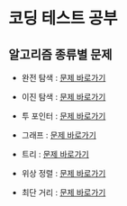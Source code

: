 # 코딩 테스트 공부

## 알고리즘 종류별 문제
* 완전 탐색 : [문제 바로가기](https://qlsdud0604.tistory.com/29?category=1050633)

* 이진 탐색 : [문제 바로가기](https://qlsdud0604.tistory.com/30?category=1050633)

* 투 포인터 : [문제 바로가기](https://qlsdud0604.tistory.com/31?category=1050633)

* 그래프 : [문제 바로가기](https://qlsdud0604.tistory.com/32?category=1050633)

* 트리 : [문제 바로가기](https://qlsdud0604.tistory.com/33?category=1050633)

* 위상 정렬 : [문제 바로가기](https://qlsdud0604.tistory.com/34?category=1050633)

* 최단 거리 : [문제 바로가기](https://qlsdud0604.tistory.com/35?category=1050633)
